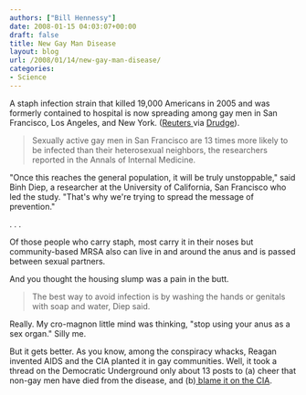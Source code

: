```yaml
---
authors: ["Bill Hennessy"]
date: 2008-01-15 04:03:07+00:00
draft: false
title: New Gay Man Disease
layout: blog
url: /2008/01/14/new-gay-man-disease/
categories:
- Science
---
```


A staph infection strain that killed 19,000 Americans in 2005 and was formerly contained to hospital is now spreading among gay men in San Francisco, Los Angeles, and New York.  ([Reuters ](https://www.reuters.com/article/domesticNews/idUSN1337175820080114?feedType=RSS&feedName=domesticNews&rpc=22&sp=true)via [Drudge](https://www.drudgereport.com/)).


> Sexually active gay men in San Francisco are 13 times more likely to be infected than their heterosexual neighbors, the researchers reported in the Annals of Internal Medicine.

"Once this reaches the general population, it will be truly unstoppable," said Binh Diep, a researcher at the University of California, San Francisco who led the study. "That's why we're trying to spread the message of prevention."

. . .

Of those people who carry staph, most carry it in their noses but community-based MRSA also can live in and around the anus and is passed between sexual partners.


And you thought the housing slump was a pain in the butt.


> The best way to avoid infection is by washing the hands or genitals with soap and water, Diep said.


Really.  My cro-magnon little mind was thinking, "stop using your anus as a sex organ."  Silly me.

But it gets better.  As you know, among the conspiracy whacks, Reagan invented AIDS and the CIA planted it in gay communities.  Well, it took a thread on the Democratic Underground only about 13 posts to (a) cheer that non-gay men have died from the disease, and (b)[ blame it on the CIA](https://www.democraticunderground.com/discuss/duboard.php?az=view_all&address=102x3139311#3139728).
